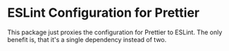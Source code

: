 # ESLint Configuration for Prettier

This package just proxies the configuration for Prettier to ESLint. The only benefit is, that it's a single dependency instead of two.
